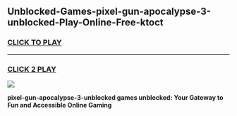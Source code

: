 
## Unblocked-Games-pixel-gun-apocalypse-3-unblocked-Play-Online-Free-ktoct
<h3>
<a href="https://premium76.site?title=pixel-gun-apocalypse-3-unblocked&ref=26A">CLICK TO PLAY</a></h3>
<hr>

<h3>
<a href="https://premium76.site?title=pixel-gun-apocalypse-3-unblocked&ref=26A">CLICK 2 PLAY</a>
  
</h3>

<a href="https://premium76.site?title=pixel-gun-apocalypse-3-unblocked&ref=26A"><img src="https://clearcache.store/games.png"></a>


**pixel-gun-apocalypse-3-unblocked games unblocked: Your Gateway to Fun and Accessible Online Gaming**
